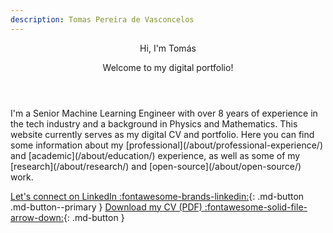 ```yaml
---
description: Tomas Pereira de Vasconcelos
---
```


<header class="custom-header">
  <p class="hi-im">Hi, I'm Tomás</p>
  <p class="hi-welcome">Welcome to my digital portfolio!</p>
</header>

<p class="intro" markdown>
I'm a Senior Machine Learning Engineer with over 8 years of experience in the tech industry and a background in Physics and Mathematics. This website currently serves as my digital CV and portfolio. Here you can find some information about my [professional](/about/professional-experience/) and [academic](/about/education/) experience, as well as some of my [research](/about/research/) and [open-source](/about/open-source/) work.
</p>

[Let's connect on LinkedIn :fontawesome-brands-linkedin:](https://www.linkedin.com/in/tpvasconcelos/){: .md-button .md-button--primary }
[Download my CV (PDF) :fontawesome-solid-file-arrow-down:](assets/files/CV_TPVasconcelos.pdf){: .md-button }